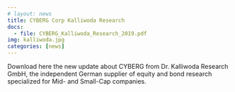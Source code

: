 ```yaml
---
# layout: news
title: CYBERG Corp Kalliwoda Research 
docs:
  - file: CYBERG_Kalliwoda_Research_2019.pdf
img: kalliwoda.jpg
categories: [news]
---
```


Download here the new update about CYBERG from Dr. Kalliwoda Research GmbH, the independent German supplier of equity and bond research specialized for Mid- and Small-Cap companies.
